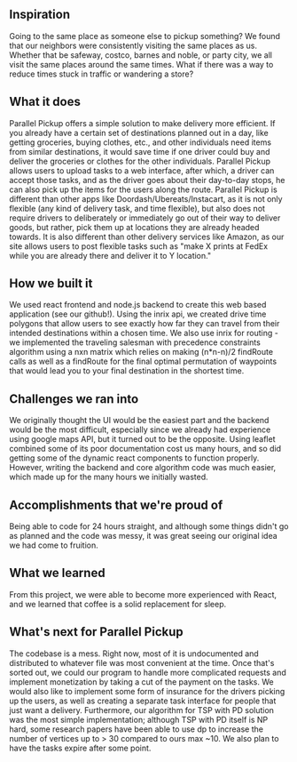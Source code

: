 ## Inspiration
Going to the same place as someone else to pickup something? We found that our neighbors were consistently visiting the same places as us. Whether that be safeway, costco, barnes and noble, or party city, we all visit the same places around the same times. What if there was a way to reduce times stuck in traffic or wandering a store?

## What it does
Parallel Pickup offers a simple solution to make delivery more efficient. If you already have a certain set of destinations planned out in a day, like getting groceries, buying clothes, etc., and other individuals need items from similar destinations, it would save time if one driver could buy and deliver the groceries or clothes for the other individuals. Parallel Pickup allows users to upload tasks to a web interface, after which, a driver can accept those tasks, and as the driver goes about their day-to-day stops, he can also pick up the items for the users along the route. Parallel Pickup is different than other apps like Doordash/Ubereats/Instacart, as it is not only flexible (any kind of delivery task, and time flexible), but also does not require drivers to deliberately or immediately go out of their way to deliver goods, but rather, pick them up at locations they are already headed towards. It is also different than other delivery services like Amazon, as our site allows users to post flexible tasks such as "make X prints at FedEx while you are already there and deliver it to Y location."

## How we built it
We used react frontend and node.js backend to create this web based application (see our github!). Using the inrix api, we created drive time polygons that allow users to see exactly how far they can travel from their intended destinations within a chosen time. We also use inrix for routing - we implemented the traveling salesman with precedence constraints algorithm using a nxn matrix which relies on making (n*n-n)/2 findRoute calls as well as a findRoute for the final optimal permutation of waypoints that would lead you to your final destination in the shortest time. 

## Challenges we ran into
We originally thought the UI would be the easiest part and the backend would be the most difficult, especially since we already had experience using google maps API, but it turned out to be the opposite. Using leaflet combined some of its poor documentation cost us many hours, and so did getting some of the dynamic react components to function properly. However, writing the backend and core algorithm code was much easier, which made up for the many hours we initially wasted.

## Accomplishments that we're proud of
Being able to code for 24 hours straight, and although some things didn't go as planned and the code was messy, it was great seeing our original idea we had come to fruition.

## What we learned
From this project, we were able to become more experienced with React, and we learned that coffee is a solid replacement for sleep.

## What's next for Parallel Pickup
The codebase is a mess. Right now, most of it is undocumented and distributed to whatever file was most convenient at the time. Once that's sorted out, we could our program to handle more complicated requests and implement monetization by taking a cut of the payment on the tasks. We would also like to implement some form of insurance for the drivers picking up the users, as well as creating a separate task interface for people that just want a delivery. Furthermore, our algorithm for TSP with PD solution was the most simple implementation; although TSP with PD itself is NP hard, some research papers have been able to use dp to increase the number of vertices up to > 30 compared to ours max ~10. We also plan to have the tasks expire after some point.